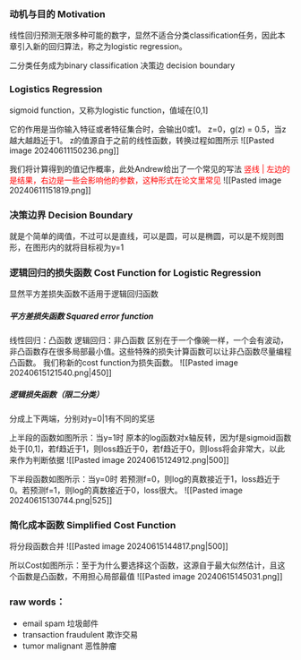  ### 动机与目的 Motivation
线性回归预测无限多种可能的数字，显然不适合分类classification任务，因此本章引入新的回归算法，称之为logistic regression。

二分类任务成为binary classification
决策边 decision boundary

###  Logistics Regression
sigmoid function，又称为logistic function，值域在[0,1]

它的作用是当你输入特征或者特征集合时，会输出0或1。
z=0，g(z) = 0.5，当z越大越趋近于1。
z的值源自于之前的线性函数，转换过程如图所示
![[Pasted image 20240611150236.png]]

我们将计算得到的值记作概率，此处Andrew给出了一个常见的写法
<font color="#ff0000">竖线 | 左边的是结果，右边是一些会影响他的参数，这种形式在论文里常见</font>
![[Pasted image 20240611151819.png]]

### 决策边界 Decision Boundary
就是个简单的阈值，不过可以是直线，可以是圆，可以是椭圆，可以是不规则图形，在图形内的就将目标视为y=1


### 逻辑回归的损失函数 Cost Function for Logistic Regression 

显然平方差损失函数不适用于逻辑回归函数

##### 平方差损失函数 Squared error function
线性回归：凸函数
逻辑回归：非凸函数
区别在于一个像碗一样，一个会有波动，非凸函数存在很多局部最小值。这些特殊的损失计算函数可以让非凸函数尽量编程凸函数。
我们称新的cost function为损失函数。
![[Pasted image 20240615121540.png|450]]

##### 逻辑损失函数（限二分类）
分成上下两端，分别对y=0|1有不同的奖惩

上半段的函数如图所示：当y=1时
原本的log函数对x轴反转，因为f是sigmoid函数处于[0,1]，若f趋近于1，则loss趋近于0，若f趋近于0，则loss将会非常大，以此来作为判断依据
![[Pasted image 20240615124912.png|500]]

下半段函数如图所示：当y=0时
若预测f=0，则log的真数接近于1，loss趋近于0。若预测f=1，则log的真数接近于0，loss很大。
![[Pasted image 20240615130744.png|525]]


### 简化成本函数 Simplified Cost Function
将分段函数合并
![[Pasted image 20240615144817.png|500]]

所以Cost如图所示：至于为什么要选择这个函数，这源自于最大似然估计，且这个函数是凸函数，不用担心局部最值
![[Pasted image 20240615145031.png]]






### raw words：
+ email spam 垃圾邮件
+ transaction fraudulent 欺诈交易
+ tumor malignant 恶性肿瘤